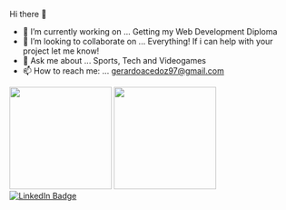 Hi there 👋

- 🔭 I’m currently working on ... Getting my Web Development Diploma
- 👯 I’m looking to collaborate on ... Everything! If i can help with your project let me know!
- 💬 Ask me about ... Sports, Tech and Videogames
- 📫 How to reach me: ... gerardoacedoz97@gmail.com

<img height="180em" src="https://github-readme-stats.vercel.app/api?username=GerardoAz&show_icons=true&hide_border=true&&count_private=true&include_all_commits=true" />

<img height="180em" src="https://github-readme-stats.vercel.app/api/top-langs/?username=your-github-username&layout=compact&theme=vision-friendly-dark)](https://github.com/GerardoAz/github-readme-stats)" />

<div id="badges">
  <a href="https://www.linkedin.com/in/luis-gerardo-acedo-zazueta-2b798118a/">
    <img src="https://img.shields.io/badge/LinkedIn-blue?style=for-the-badge&logo=linkedin&logoColor=white" alt="LinkedIn Badge"/>
</div>
